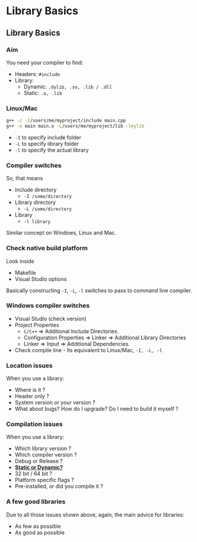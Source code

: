 # Library Basics

## Library Basics

### Aim

You need your compiler to find:

* Headers: ```#include```
* Library:
    * Dynamic: ```.dylib, .so, .lib / .dll```
    * Static: ```.a, .lib```


### Linux/Mac

```bash
g++ -c -I/users/me/myproject/include main.cpp
g++ -o main main.o -L/users/me/myproject/lib -lmylib
```

* ```-I``` to specify include folder
* ```-L``` to specify library folder
* ```-l``` to specify the actual library


### Compiler switches

So, that means

* Include directory
    * ```-I /some/directory``` 
* Library directory
    * ```-L /some/directory``` 
* Library
    * ```-l library``` 

Similar concept on Windows, Linux and Mac.


### Check native build platform

Look inside

* Makefile
* Visual Studio options

Basically constructing ```-I```, ```-L```, ```-l``` switches to pass to command line compiler.        


### Windows compiler switches

* Visual Studio (check version)
* Project Properties
    * ```C/C++``` $\Longrightarrow$ Additional Include Directories.
    * Configuration Properties $\Longrightarrow$ Linker $\Longrightarrow$ Additional Library Directories
    * Linker $\Longrightarrow$ Input $\Longrightarrow$ Additional Dependencies.
* Check compile line - its equivalent to Linux/Mac, `-I, -L, -l`


### Location issues

When you use a library:

* Where is it ?
* Header only ?
* System version or your version ?
* What about bugs? How do I upgrade? Do I need to build it myself ?


### Compilation issues

When you use a library:

* Which library version ?
* Which compiler version ?
* Debug or Release ?
* **[Static or Dynamic?][StaticVsDynamic]**
* 32 bit / 64 bit ?
* Platform specific flags ?
* Pre-installed, or did you compile it ?


### A few good libraries

Due to all those issues shown above, again, the main advice for libraries:

* As few as possible
* As good as possible

[StaticVsDynamic]: http://www.learncpp.com/cpp-tutorial/a1-static-and-dynamic-libraries/